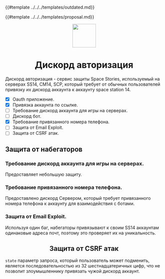 {{#template ../../../templates/outdated.md}}

{{#template ../../../templates/proposal.md}}

<img src="https://cdn3.emoji.gg/emojis/9954-blurple-shield.png" width=75 style="margin-left:auto;margin-right:auto;display:block"/>
<h1 style="text-align: center;">Дискорд авторизация</h1>

Дискорд авторизация - сервис защиты Space Stories, используемый на серверах SS14, CM14, SCP, который требует от обычных пользователей привязку их дискорд аккаунта к аккаунту space station 14.

- [x] Oauth приложение.
- [x] Привязка аккаунта по ссылке.
- [ ] Требование дискорд аккаунта для игры на серверах.
- [ ] Дискорд бот.
- [x] Требование привязанного номера телефона.
- [ ] Защита от Email Exploit.
- [ ] Защита от CSRF атак.

## Защита от набегаторов

### Требование дискорд аккаунта для игры на серверах.
Предоставляет небольшую защиту.

### Требование привязанного номера телефона.
Предоставлено дискорд Сервером, который требует привязанного номера телефона к аккаунту для взаимодействия с ботами.

### Защита от Email Exploit.
Используя один баг, набегаторы привязывают к своим SS14 аккаунтам одинаковые адреса почт, поэтому это проверяет их на уникальность.

<h2 style="text-align: center;">Защита от CSRF атак</h2>

`state` параметр запроса, который пользователь может подменить, является последовательностью из 32 шестнадцатеричных цифр, что не позволит злоумышленнику привязать чужой дискорд аккаунт.


